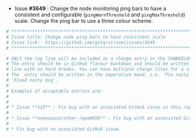 * Issue **#3649** : Change the node monitoring ping bars to have a consistent and configurable (`pingWarnThreshold` and `pingMaxThreshold`) scale. Change the ping bar to use a three colour scheme.


```sh
# ********************************************************************************
# Issue title: Change node ping bars to have consistent scale
# Issue link:  https://github.com/gchq/stroom/issues/3649
# ********************************************************************************

# ONLY the top line will be included as a change entry in the CHANGELOG.
# The entry should be in GitHub flavour markdown and should be written on a SINGLE
# line with no hard breaks. You can have multiple change files for a single GitHub issue.
# The  entry should be written in the imperative mood, i.e. 'Fix nasty bug' rather than
# 'Fixed nasty bug'.
#
# Examples of acceptable entries are:
#
#
# * Issue **123** : Fix bug with an associated GitHub issue in this repository
#
# * Issue **namespace/other-repo#456** : Fix bug with an associated GitHub issue in another repository
#
# * Fix bug with no associated GitHub issue.
```
